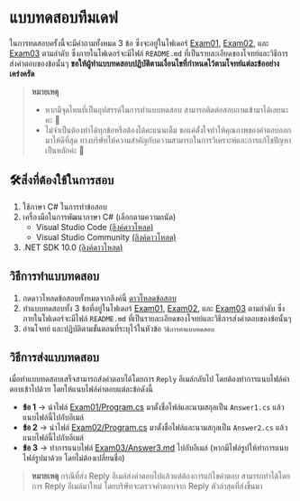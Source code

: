 # แบบทดสอบทีมเดฟ
ในการทดสอบครั้งนี้จะมีคำถามทั้งหมด 3 ข้อ ซึ่งจะอยู่ในโฟเดอร์ [Exam01](Exam01/), [Exam02](Exam02/), และ [Exam03](Exam03/) ตามลำดับ ซึ่งภายในโฟเดอร์จะมีไฟล์ `README.md` ที่เป็นรายละเอียดของโจทย์และวิธีการส่งคำตอบของข้อนั้นๆ **ขอให้ผู้ทำแบบทดสอบปฎิบัติตามเงื่อนไขที่กำหนดไว้ตามโจทย์แต่ละข้ออย่างเคร่งครัด**

> **หมายเหตุ**
> * หากมีจุดไหนที่เป็นอุปสรรค์ในการทำแบบทดสอบ สามารถติดต่อสอบถามเข้ามาได้เลยนะคะ 🥰
> * ไม่จำเป็นต้องทำได้ทุกข้อหรือต้องได้คะแนนเต็ม ขอแค่ตั้งใจทำให้คุณภาพของคำตอบออกมาให้ดีที่สุด ทางบริษัทให้ความสำคัญกับความสามารถในการวิเคราะห์และการแก้ไขปัญหาเป็นหลักค่ะ 💖

## 🛠️สิ่งที่ต้องใช้ในการสอบ
1. ใช้ภาษา C# ในการทำข้อสอบ
2. เครื่องมือในการพัฒนาภาษา C# (เลือกตามความถนัด)
    * Visual Studio Code [(ลิงค์ดาวโหลด)](https://code.visualstudio.com)
    * Visual Studio Community [(ลิงค์ดาวโหลด)](https://visualstudio.microsoft.com)
2. .NET SDK 10.0 [(ลิงค์ดาวโหลด)](https://dotnet.microsoft.com/en-us/download/visual-studio-sdks)

## วิธีการทำแบบทดสอบ
1. กดดาวโหลดข้อสอบทั้งหมดจากลิงค์นี้ [ดาวโหลดข้อสอบ](https://github.com/the-s-mana/join-us-technical-challenge/archive/refs/heads/main.zip)
2. ทำแบบทดสอบทั้ง 3 ข้อที่อยู่ในโฟเดอร์ [Exam01](Exam01/), [Exam02](Exam02/), และ [Exam03](Exam03/) ตามลำดับ ซึ่งภายในโฟเดอร์จะมีไฟล์ `README.md` ที่เป็นรายละเอียดของโจทย์และวิธีการส่งคำตอบของข้อนั้นๆ
3. อ่านโจทย์ และปฏิบัติตามขั้นตอนที่ระบุไว้ในหัวข้อ `วิธีการทำแบบทดสอบ`

## วิธีการส่งแบบทดสอบ
เมื่อทำแบบทดสอบเสร็จสามารถส่งคำตอบได้โดยการ `Reply` อีเมล์กลับไป โดยต้องทำการแนบไฟล์คำตอบเข้าไปด้วย โดยให้แนบไฟล์คำตอบแต่ละข้อดังนี้
* **ข้อ 1** → นำไฟล์ [Exam01/Program.cs](Exam01/Program.cs) มาตั้งชื่อไฟล์และนามสกุลเป็น `Answer1.cs` แล้วแนบไฟล์นี้ไปกับอีเมล์
* **ข้อ 2** → นำไฟล์ [Exam02/Program.cs](Exam02/Program.cs) มาตั้งชื่อไฟล์และนามสกุลเป็น `Answer2.cs` แล้วแนบไฟล์นี้ไปกับอีเมล์
* **ข้อ 3** → ทำการแนบไฟล์ [Exam03/Answer3.md](Exam03/Answer3.md) ไปกับอีเมล์ (หากมีไฟล์รูปให้ทำการแนบไฟล์รูปมาด้วย โดยไม่ต้องเปลี่ยนชื่อ)

> **หมายเหตุ**
> กรณีที่ส่ง Reply อีเมล์ส่งคำตอบไปแล้วแต่ต้องการแก้ไขคำตอบ สามารถทำได้โดยการ Reply อีเมล์มาใหม่ โดยบริษัทจะตรวจคำตอบจาก Reply ตัวล่าสุดที่ส่งขึ้นมา